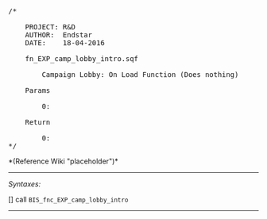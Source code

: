 <pre>/*

	PROJECT: R&D
	AUTHOR:  Endstar
	DATE:    18-04-2016

	fn_EXP_camp_lobby_intro.sqf

		Campaign Lobby: On Load Function (Does nothing)

	Params

		0:

	Return

		0:
*/</pre>*(Reference Wiki "placeholder")*<!-- Remove this after fill-in -->


---
*Syntaxes:*

[] call `BIS_fnc_EXP_camp_lobby_intro`

---
